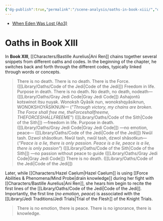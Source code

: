 ```yaml
---
{"dg-publish":true,"permalink":"/scene-analysis/oaths-in-book-xiii/","dgShowToc":true,"noteIcon":"saber1"}
---
```


- [When Eden Was Lost (Ao3)](https://archiveofourown.org/works/19334440)
# Oaths in Book XIII
In **Book XIII**, [[Characters/Bastille Aurelius\|Ani Ren]] chains together several snippets from different oaths and codes. In the beginning of the chapter, he switches back and forth through the different codes, typically linked through words or concepts.
> There is no death. There is no death. There is the Force. ([[Library/Oaths/Code of the Jedi\|Code of the Jedi]])
> Freedom in life. Purpose in death. There is no death. No death, no death, nodeath— ([[Library/Oaths/Gray Jedi Code\|Gray Jedi Code]])
> Ashajontû kotswinot itsu nuyak. Wonoksh Qyâsik nun, wonokshqyâsiknun, WONOKSHOYÂSIKNUN— (*"Through victory, my chains are broken. The Force shall free me, theForceshallfreeme, THEFORCESHALLFREEME"*) ([[Library/Oaths/Code of the Sith\|Code of the Sith]])
> —freedom in life. Purpose in death. ([[Library/Oaths/Gray Jedi Code\|Gray Jedi Code]])
> —no emotion, peace— ([[Library/Oaths/Code of the Jedi\|Code of the Jedi]])
> Nwûl tash. Dzwol shâsotkun. Nwûl tash, nwûl tash, dzwol shâsotkun— (*"Peace is a lie, there is only passion. Peace is a lie, peace is a lie, there is only passion"*) ([[Library/Oaths/Code of the Sith\|Code of the Sith]])
> —no passion without peace to guide ([[Library/Oaths/Gray Jedi Code\|Gray Jedi Code]])
> There is no death. ([[Library/Oaths/Code of the Jedi\|Code of the Jedi]])

Later, while [[Characters/Hazel Caelum\|Hazel Caelum]] is using [[Force Abilities & Phenomena/Mind Probe\|drain knowledge]] during her fight with [[Characters/Bastille Aurelius\|Ani Ren]], she hears him begin to recite the first lines of the [[Library/Oaths/Code of the Jedi\|Code of the Jedi]]. Importantly, the first line (*no emotion, peace*) is associated with the [[Library/Jedi Traditions/Jedi Trials\|Trial of the Flesh]] of the Knight Trials.
>There is no emotion, there is peace.
>There is no ignorance, there is knowledge.
